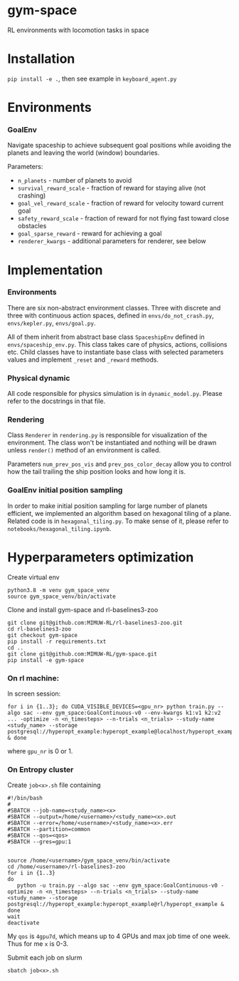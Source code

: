 # gym-space
RL environments with locomotion tasks in space


# Installation
`pip install -e .`, then see example in `keyboard_agent.py`

# Environments

### GoalEnv
Navigate spaceship to achieve subsequent goal positions while avoiding
the planets and leaving the world (window) boundaries.

Parameters:

 - `n_planets` - number of planets to avoid
 - `survival_reward_scale` - fraction of reward for staying alive (not crashing)
 - `goal_vel_reward_scale` - fraction of reward for velocity toward current goal
 - `safety_reward_scale` - fraction of reward for not flying fast toward close obstacles
 - `goal_sparse_reward` - reward for achieving a goal
 - `renderer_kwargs` - additional parameters for renderer, see below

# Implementation

### Environments

There are six non-abstract environment classes.
Three with discrete and three with continuous action spaces,
defined in `envs/do_not_crash.py`, `envs/kepler.py`, `envs/goal.py`.  

All of them inherit from abstract base class `SpaceshipEnv`
defined in `envs/spaceship_env.py`.
This class takes care of physics, actions, collisions etc.
Child classes have to instantiate base class with selected
parameters values and implement `_reset` and `_reward` methods.

### Physical dynamic

All code responsible for physics simulation is in `dynamic_model.py`.
Please refer to the docstrings in that file. 

### Rendering

Class `Renderer` in `rendering.py` is responsible for visualization
of the environment. The class won't be instantiated and nothing will be drawn
unless `render()` method of an environment is called.  

Parameters `num_prev_pos_vis` and `prev_pos_color_decay` allow you to control
how the tail trailing the ship position looks and how long it is.

### GoalEnv initial position sampling

In order to make initial position sampling for large number of planets efficient,
we implemented an algorithm based on hexagonal tiling of a plane.
Related code is in `hexagonal_tiling.py`. To make sense of it, please refer to `notebooks/hexagonal_tiling.ipynb`.


# Hyperparameters optimization

Create virtual env

```shell
python3.8 -m venv gym_space_venv
source gym_space_venv/bin/activate
````

Clone and install gym-space and rl-baselines3-zoo
```shell
git clone git@github.com:MIMUW-RL/rl-baselines3-zoo.git
cd rl-baselines3-zoo
git checkout gym-space
pip install -r requirements.txt
cd ..
git clone git@github.com:MIMUW-RL/gym-space.git
pip install -e gym-space
```

### On rl machine:
In screen session:
```shell
for i in {1..3}; do CUDA_VISIBLE_DEVICES=<gpu_nr> python train.py --algo sac --env gym_space:GoalContinuous-v0 --env-kwargs k1:v1 k2:v2 ... -optimize -n <n_timesteps> --n-trials <n_trials> --study-name <study_name> --storage postgresql://hyperopt_example:hyperopt_example@localhost/hyperopt_example & done
```
where `gpu_nr` is 0 or 1.

### On Entropy cluster
Create `job<x>.sh` file containing
```shell
#!/bin/bash
#
#SBATCH --job-name=<study_name><x>
#SBATCH --output=/home/<username>/<study_name><x>.out
#SBATCH --error=/home/<username>/<study_name><x>.err
#SBATCH --partition=common
#SBATCH --qos=<qos>
#SBATCH --gres=gpu:1


source /home/<username>/gym_space_venv/bin/activate
cd /home/<username>/rl-baselines3-zoo
for i in {1..3}
do
   python -u train.py --algo sac --env gym_space:GoalContinuous-v0 -optimize -n <n_timesteps> --n-trials <n_trials> --study-name <study_name> --storage postgresql://hyperopt_example:hyperopt_example@rl/hyperopt_example &
done
wait
deactivate
```
My `qos` is `4gpu7d`, which means up to 4 GPUs and max job time of one week.
Thus for me `x` is 0-3.

Submit each job on slurm
```shell
sbatch job<x>.sh
```